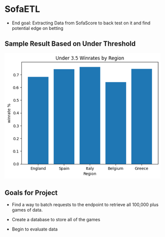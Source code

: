 # SofaETL
* End goal: Extracting Data from SofaScore to back test on it and find potential edge on betting

**Sample Result Based on Under Threshold**
---------------------------------------------

![Graph Displaying Results](output.png)


 **Goals for Project** 
-----------------------

- Find a way to batch requests to the endpoint to retrieve all 100,000 plus games of data.

- Create a database to store all of the games

- Begin to evaluate data
